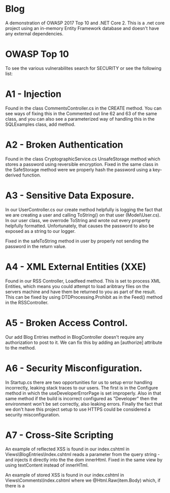 # Blog
A demonstration of OWASP 2017 Top 10 and .NET Core 2. This is a .net core project using an in-memory Entity Framework database and doesn't have any external
dependencies. 

# OWASP Top 10
To see the various vulnerabilites search for SECURITY or see the following list:

# A1 - Injection
Found in the class CommentsController.cs in the CREATE method. You can see ways of fixing this in the Commented out line 62 and 63
of the same class, and you can also see a parameterized way of handling this in the SQLExamples class, add method.

# A2 - Broken Authentication
Found in the class CryptographicService.cs UnsafeStorage method which stores a password using reversible encryption. Fixed in the same class
in the SafeStorage method were we properly hash the password using a key-derived function.

# A3 - Sensitive Data Exposure.
In our UserController.cs our create method helpfully is logging the fact that we are creating a user and calling ToString() on that user (Model\User.cs).  In our user class, we overrode ToString and wrote out every property helpfully formatted. Unfortunately, that causes the password to also be exposed as a 
string to our logger.

Fixed in the safeToString method in user by properly not sending the password in the return value.

# A4 - XML External Entities (XXE)
Found in our RSS Controller, Loadfeed method. This is set to process XML Entities, which means you could attempt to load aribtrary files on the servers machine and have them be returned to you as part 
of the result. This can be fixed by using DTDProcessing.Prohibit as in the Feed() method in the RSSController.

# A5 - Broken Access Control.
Our add Blog Entries method in BlogController doesn't require any authorization to post to it. We can fix this by adding an
[authorize] attribute to the method.

# A6 - Security Misconfiguration.
In Startup.cs there are two opportunities for us to setup error handling incorrectly, leaking stack traces to our users.  The first is in the Configure method
in which the useDeveloperErrorPage is set improperly. Also in that same method if the build is incorrect configured as "Developer" then the environment
won't be set correctly, also leaking errors. Finally the fact that we don't have this project setup to use HTTPS could be considered a security misconfiguration.

# A7 - Cross-Site Scripting
An example of reflected XSS is found in our index.cshtml in Views\BlogEntries\Index.cshtml reads a parameter from the query string - and injects it directly into the the dom innerHtml. Fixed in the same view by using textContent instead of innerHTml.

An example of stored XSS is found in our index.cshtml in Views\Comments\Index.cshtml where we @Html.Raw(item.Body) which, if there is a <script> 
tag embedded into the comment will load every time.

# A8 - Insecure Deserialization
An example of insecure deserialization is in our RSS Controller / CreateFeed we are processing the data as typeHandling.Auto. To resolve this, should be using typeHandling.None.

# A9 - Using Components with Known Vulnerabilities
No example present, but a good example of this to tie with A4 would be one of the services or APIs that were affected by XXE - see [The OWASP XXE .NET Cheat Sheet](https://www.owasp.org/index.php/XML_External_Entity_(XXE)_Prevention_Cheat_Sheet#.NET) for a good list of vulnerable components in the .NET framework. Also are frameworks such as Nancy, Breeze,
and DotNetNuke which at various points hav been vulnerable to A8 - Insecure Deserialization.

# A10 - Insufficient Logging & Monitoring
This is presents in usersController / delete which lets us delete users without logging access. It's fixed in 2 different ways. In the CommentsController / delete we log out there is an action occuring. The 
second way we fixed it is by adding [log4net](https://logging.apache.org/log4net/) in startup.cs. You can also seem a more comprehensive example using [Audit.Net](https://github.com/thepirat000/Audit.NET) in the CommentsController / Edit method.
 
# OWASP 2017 RC
The following examples are included for historical purposes but they were removed from the final OWASP 2017 top 10 list.

##  A7RC - Insufficient Attack Protection.
Our methods are simply rejecting invalid input in our controllers by using ModelState.IsValid checks and then just returning BadRequest. To properly
prevent attackers from keep attacking we can add (for example) a max bad request filter on a per action level. Once a limit is reached all requests will be dumped. This simple filter is implemented in the Filters\BadRequestFilter.cs and applied on UsersController.cs Delete method.

## A8RC - Cross-Site Request Forgery
Our users controller Edit method doesn't have [ValidateAntiForgeryToken] marked, making it vulnerable to a CSRF attack. This is fixed in all other
methods on any of the other actions where [ValidateAntiForgeryToken] is present.

## A10RC - Underprotected APIs
Our login method has no rate limiter. To fix this, look at the RateLimiter.cs in \RateLimiter which adds the ability to throttle connections
for a specific user. 